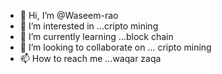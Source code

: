 - 👋 Hi, I’m @Waseem-rao
- 👀 I’m interested in ...cripto mining
- 🌱 I’m currently learning ...block chain
- 💞️ I’m looking to collaborate on ... cripto mining
- 📫 How to reach me ...waqar zaqa

<!---
Waseem-rao/Waseem-rao is a ✨ special ✨ repository because its `README.md` (this file) appears on your GitHub profile.
You can click the Preview link to take a look at your changes.
--->
